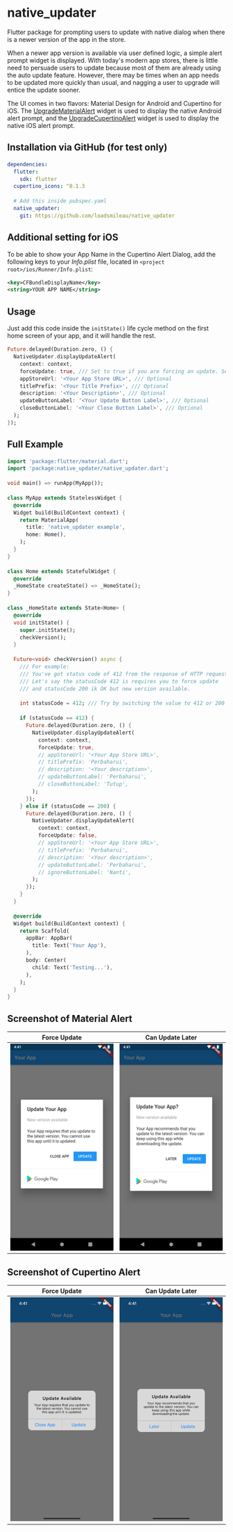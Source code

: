 # native_updater

Flutter package for prompting users to update with native dialog when there is a newer version of the app in the store.

When a newer app version is available via user defined logic, a simple alert prompt widget is displayed. With today's modern app stores, there is little need to persuade users to update because most of them are already using the auto update feature. However, there may be times when an app needs to be updated more quickly than usual, and nagging a user to upgrade will entice the update sooner.

The UI comes in two flavors: Material Design for Android and Cupertino for iOS. The [UpgradeMaterialAlert](#material-alert-example) widget is used to display the
native Android alert prompt, and the [UpgradeCupertinoAlert](#cupertino-alert-example) widget is used to display the native iOS alert prompt.

## Installation via GitHub (for test only)

```yaml
dependencies:
  flutter:
    sdk: flutter
  cupertino_icons: ^0.1.3

  # Add this inside pubspec.yaml
  native_updater:
    git: https://github.com/loadsmileau/native_updater
```

## Additional setting for iOS

To be able to show your App Name in the Cupertino Alert Dialog, add the following keys to your _Info.plist_ file, located in `<project root>/ios/Runner/Info.plist`:

```xml
<key>CFBundleDisplayName</key>
<string>YOUR APP NAME</string>
```

## Usage

Just add this code inside the `initState()` life cycle method on the first home screen of your app, and it will handle the rest.

```dart
Future.delayed(Duration.zero, () {
  NativeUpdater.displayUpdateAlert(
    context: context,
    forceUpdate: true, /// Set to true if you are forcing an update. Set to false if you are giving an option to update later.
    appStoreUrl: '<Your App Store URL>', /// Optional
    titlePrefix: '<Your Title Prefix>', /// Optional
    description: '<Your Description>', /// Optional
    updateButtonLabel: '<Your Update Button Label>', /// Optional
    closeButtonLabel: '<Your Close Button Label>', /// Optional
  );
});
```

## Full Example

```dart
import 'package:flutter/material.dart';
import 'package:native_updater/native_updater.dart';

void main() => runApp(MyApp());

class MyApp extends StatelessWidget {
  @override
  Widget build(BuildContext context) {
    return MaterialApp(
      title: 'native_updater example',
      home: Home(),
    );
  }
}

class Home extends StatefulWidget {
  @override
  _HomeState createState() => _HomeState();
}

class _HomeState extends State<Home> {
  @override
  void initState() {
    super.initState();
    checkVersion();
  }

  Future<void> checkVersion() async {
    /// For example:
    /// You've got status code of 412 from the response of HTTP request.
    /// Let's say the statusCode 412 is requires you to force update
    /// and statusCode 200 ik OK but new version available.

    int statusCode = 412; /// Try by switching the value to 412 or 200

    if (statusCode == 412) {
      Future.delayed(Duration.zero, () {
        NativeUpdater.displayUpdateAlert(
          context: context,
          forceUpdate: true,
          // appStoreUrl: '<Your App Store URL>',
          // titlePrefix: 'Perbaharui',
          // description: '<Your description>',
          // updateButtonLabel: 'Perbaharui',
          // closeButtonLabel: 'Tutup',
        );
      });
    } else if (statusCode == 200) {
      Future.delayed(Duration.zero, () {
        NativeUpdater.displayUpdateAlert(
          context: context,
          forceUpdate: false,
          // appStoreUrl: '<Your App Store URL>',
          // titlePrefix: 'Perbaharui',
          // description: '<Your description>',
          // updateButtonLabel: 'Perbaharui',
          // ignoreButtonLabel: 'Nanti',
        );
      });
    }
  }

  @override
  Widget build(BuildContext context) {
    return Scaffold(
      appBar: AppBar(
        title: Text('Your App'),
      ),
      body: Center(
        child: Text('Testing...'),
      ),
    );
  }
}
```

## Screenshot of Material Alert

|                 Force Update                 |               Can Update Later               |
| :------------------------------------------: | :------------------------------------------: |
| ![image](screenshots/material_example_1.png) | ![image](screenshots/material_example_2.png) |

## Screenshot of Cupertino Alert

|                 Force Update                  |               Can Update Later                |
| :-------------------------------------------: | :-------------------------------------------: |
| ![image](screenshots/cupertino_example_1.png) | ![image](screenshots/cupertino_example_2.png) |
